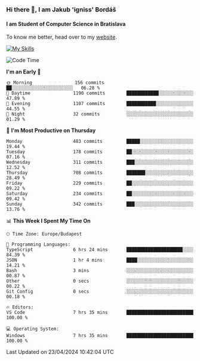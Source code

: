 ### Hi there 👋, I am Jakub 'igniss' Bordáš

#### I am Student of Computer Science in Bratislava
To know me better, head over to my [website](https://bordas.sk).

[![My Skills](https://skillicons.dev/icons?i=js,html,css,figma,svelte,java,kotlin,python,postgresql,typescript,nest,nodejs)](https://bordas.sk)


<!--START_SECTION:waka-->
![Code Time](http://img.shields.io/badge/Code%20Time-1%2C475%20hrs%2016%20mins-blue)

**I'm an Early 🐤** 

```text
🌞 Morning                156 commits         ██░░░░░░░░░░░░░░░░░░░░░░░   06.28 % 
🌆 Daytime                1190 commits        ████████████░░░░░░░░░░░░░   47.89 % 
🌃 Evening                1107 commits        ███████████░░░░░░░░░░░░░░   44.55 % 
🌙 Night                  32 commits          ░░░░░░░░░░░░░░░░░░░░░░░░░   01.29 % 
```
📅 **I'm Most Productive on Thursday** 

```text
Monday                   483 commits         █████░░░░░░░░░░░░░░░░░░░░   19.44 % 
Tuesday                  178 commits         ██░░░░░░░░░░░░░░░░░░░░░░░   07.16 % 
Wednesday                311 commits         ███░░░░░░░░░░░░░░░░░░░░░░   12.52 % 
Thursday                 708 commits         ███████░░░░░░░░░░░░░░░░░░   28.49 % 
Friday                   229 commits         ██░░░░░░░░░░░░░░░░░░░░░░░   09.22 % 
Saturday                 234 commits         ██░░░░░░░░░░░░░░░░░░░░░░░   09.42 % 
Sunday                   342 commits         ███░░░░░░░░░░░░░░░░░░░░░░   13.76 % 
```


📊 **This Week I Spent My Time On** 

```text
🕑︎ Time Zone: Europe/Budapest

💬 Programming Languages: 
TypeScript               6 hrs 24 mins       █████████████████████░░░░   84.39 % 
JSON                     1 hr 4 mins         ████░░░░░░░░░░░░░░░░░░░░░   14.21 % 
Bash                     3 mins              ░░░░░░░░░░░░░░░░░░░░░░░░░   00.87 % 
Other                    0 secs              ░░░░░░░░░░░░░░░░░░░░░░░░░   00.22 % 
Git Config               0 secs              ░░░░░░░░░░░░░░░░░░░░░░░░░   00.18 % 

🔥 Editors: 
VS Code                  7 hrs 35 mins       █████████████████████████   100.00 % 

💻 Operating System: 
Windows                  7 hrs 35 mins       █████████████████████████   100.00 % 
```


 Last Updated on 23/04/2024 10:42:04 UTC
<!--END_SECTION:waka-->
